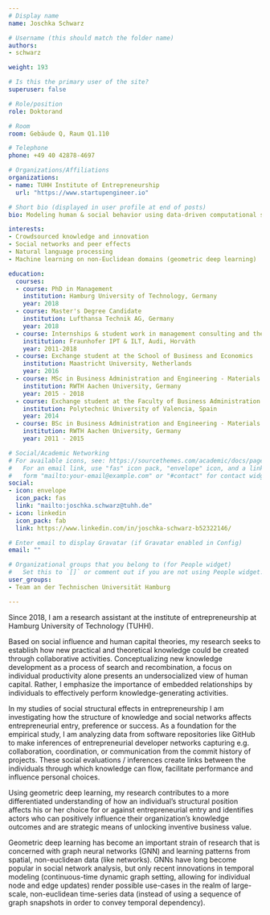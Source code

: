 ```yaml
---
# Display name
name: Joschka Schwarz

# Username (this should match the folder name)
authors:
- schwarz

weight: 193

# Is this the primary user of the site?
superuser: false

# Role/position
role: Doktorand

# Room
room: Gebäude Q, Raum Q1.110

# Telephone
phone: +49 40 42878-4697

# Organizations/Affiliations
organizations:
- name: TUHH Institute of Entrepreneurship
  url: "https://www.startupengineer.io"

# Short bio (displayed in user profile at end of posts)
bio: Modeling human & social behavior using data-driven computational social sciences. Inference of causal structures from massive, graph-structured social datasets, with a particular interest in the fast-growing field of geometric deep learning (Machine learning on non-Euclidean domains).

interests:
- Crowdsourced knowledge and innovation
- Social networks and peer effects
- Natural language processing
- Machine learning on non-Euclidean domains (geometric deep learning)

education:
  courses:
  - course: PhD in Management
    institution: Hamburg University of Technology, Germany
    year: 2018  
  - course: Master's Degree Candidate
    institution: Lufthansa Technik AG, Germany
    year: 2018
  - course: Internships & student work in management consulting and the automotive industry
    institution: Fraunhofer IPT & ILT, Audi, Horváth
    year: 2011-2018
  - course: Exchange student at the School of Business and Economics
    institution: Maastricht University, Netherlands
    year: 2016
  - course: MSc in Business Administration and Engineering - Materials and Process Engineering
    institution: RWTH Aachen University, Germany
    year: 2015 - 2018
  - course: Exchange student at the Faculty of Business Administration & School of Industrial Engineering
    institution: Polytechnic University of Valencia, Spain
    year: 2014
  - course: BSc in Business Administration and Engineering - Materials and Process Engineering
    institution: RWTH Aachen University, Germany
    year: 2011 - 2015

# Social/Academic Networking
# For available icons, see: https://sourcethemes.com/academic/docs/page-builder/#icons
#   For an email link, use "fas" icon pack, "envelope" icon, and a link in the
#   form "mailto:your-email@example.com" or "#contact" for contact widget.
social:
- icon: envelope
  icon_pack: fas
  link: "mailto:joschka.schwarz@tuhh.de"
- icon: linkedin
  icon_pack: fab
  link: https://www.linkedin.com/in/joschka-schwarz-b52322146/

# Enter email to display Gravatar (if Gravatar enabled in Config)
email: ""

# Organizational groups that you belong to (for People widget)
#   Set this to `[]` or comment out if you are not using People widget.
user_groups:
- Team an der Technischen Universität Hamburg

---
```


Since 2018, I am a research assistant at the institute of entrepreneurship at Hamburg University of Technology (TUHH). 

Based on social influence and human capital theories, my research seeks to establish how new practical and theoretical knowledge could be created through collaborative activities.
Conceptualizing new knowledge development as a process of search and recombination, a focus on individual productivity alone presents an undersocialized view of human capital. Rather, I emphasize the importance of embedded relationships by individuals to effectively perform knowledge-generating activities. 

In my studies of social structural effects in entrepreneurship I am investigating how the structure of knowledge and social networks affects entrepreneurial entry, preference or success. As a foundation for the empirical study, I am analyzing data from software repositories like GitHub to make inferences of entrepreneurial developer networks capturing e.g. collaboration, coordination, or communication from the commit history of projects. These social evaluations / inferences create links between the individuals through which knowledge can flow, facilitate performance and influence personal choices. 

Using geometric deep learning, my research contributes to a more differentiated understanding of how an individual’s structural position affects his or her choice for or against entrepreneurial entry and identifies actors who can positively influence their organization’s knowledge outcomes and are strategic means of unlocking inventive business value.

Geometric deep learning has become an important strain of research that is concerned with graph neural networks (GNN) and learning patterns from spatial, non-euclidean data (like networks). GNNs have long become popular in social network analysis, but only recent innovations in temporal modeling (continuous-time dynamic graph setting, allowing for individual node and edge updates) render possible use-cases in the realm of large-scale, non-euclidean time-series data (instead of using a sequence of graph snapshots in order to convey temporal dependency).
